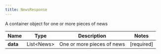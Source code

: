 ```yaml
---
title: NewsResponse
---
```




A container object for one or more pieces of news

| Name | Type | Description | Notes |
|------------ | ------------- | ------------- | -------------|
| **data** | List&lt;News&gt; | One or more pieces of news | [required]  |
